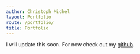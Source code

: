```yaml
---
author: Christoph Michel
layout: Portfolio
route: /portfolio/
title: Portfolio
---
```


I will update this soon. For now check out my [github](https://github.com/MrToph).
